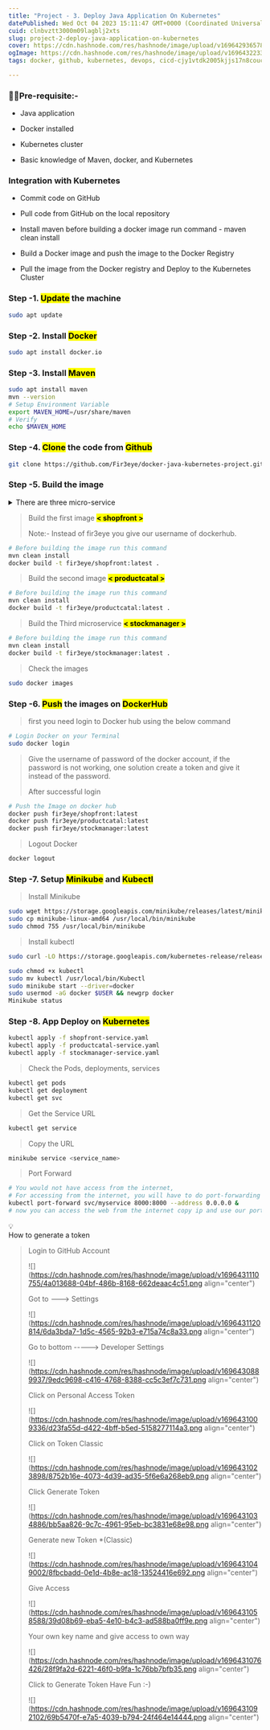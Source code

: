 ```yaml
---
title: "Project - 3. Deploy Java Application On Kubernetes"
datePublished: Wed Oct 04 2023 15:11:47 GMT+0000 (Coordinated Universal Time)
cuid: clnbvztt3000m09lagblj2xts
slug: project-2-deploy-java-application-on-kubernetes
cover: https://cdn.hashnode.com/res/hashnode/image/upload/v1696429365785/fc8c4f60-6a3d-4712-bc00-f01341e12ce7.png
ogImage: https://cdn.hashnode.com/res/hashnode/image/upload/v1696432233454/59e8aee7-fa7b-4bb9-8b6e-a75c2d3e1ecd.png
tags: docker, github, kubernetes, devops, cicd-cjy1vtdk2005kjjs17n8couc3

---
```


### 📢🎡**Pre-requisite:-**

* Java application
    
* Docker installed
    
* Kubernetes cluster
    
* Basic knowledge of Maven, docker, and Kubernetes
    

### **Integration with Kubernetes**

* Commit code on GitHub
    
* Pull code from GitHub on the local repository
    
* Install maven before building a docker image run command - maven clean install
    
* Build a Docker image and push the image to the Docker Registry
    
* Pull the image from the Docker registry and Deploy to the Kubernetes Cluster
    

### Step -1. **<mark>Update</mark>** the machine

```bash
sudo apt update
```

### Step -2. Install **<mark>Docker</mark>**

```bash
sudo apt install docker.io
```

### Step -3. Install **<mark>Maven</mark>**

```bash
sudo apt install maven
mvn --version
# Setup Environment Variable
export MAVEN_HOME=/usr/share/maven
# Verify
echo $MAVEN_HOME
```

### Step -4. **<mark>Clone</mark>** the code from **<mark>Github</mark>**

```bash
git clone https://github.com/Fir3eye/docker-java-kubernetes-project.git
```

### Step -5. Build the image

<details data-node-type="hn-details-summary"><summary>There are three micro-service</summary><div data-type="detailsContent">&lt; shopfront &gt;, &lt; productcatal &gt;, &lt; stockmanager &gt;</div></details>

> Build the first image **<mark>&lt; shopfront &gt;</mark>**
> 
> Note:- Instead of fir3eye you give our username of dockerhub.

```bash
# Before building the image run this command
mvn clean install
docker build -t fir3eye/shopfront:latest .
```

> Build the second image **<mark>&lt; productcatal &gt;</mark>**

```bash
# Before building the image run this command
mvn clean install
docker build -t fir3eye/productcatal:latest .
```

> Build the Third microservice **<mark>&lt; stockmanager &gt;</mark>**

```bash
# Before building the image run this command
mvn clean install
docker build -t fir3eye/stockmanager:latest .
```

> Check the images

```bash
sudo docker images
```

### Step -6. **<mark>Push</mark>** the images on **<mark>DockerHub</mark>**

> first you need login to Docker hub using the below command

```bash
# Login Docker on your Terminal
sudo docker login
```

> Give the username of password of the docker account, if the password is not working, one solution create a token and give it instead of the password.
> 
> After successful login

```bash
# Push the Image on docker hub
docker push fir3eye/shopfront:latest
docker push fir3eye/productcatal:latest 
docker push fir3eye/stockmanager:latest
```

> Logout Docker

```bash
docker logout
```

### Step -7. Setup <mark>Minikube</mark> and **<mark>Kubectl</mark>**

> Install Minikube

```bash
sudo wget https://storage.googleapis.com/minikube/releases/latest/minikube-linux-amd64
sudo cp minikube-linux-amd64 /usr/local/bin/minikube
sudo chmod 755 /usr/local/bin/minikube
```

> Install kubectl

```bash
sudo curl -LO https://storage.googleapis.com/kubernetes-release/release/`curl -s https://storage.googleapis.com/kubernetes-release/release/stable.txt`/bin/linux/amd64/kubectl

sudo chmod +x kubectl
sudo mv kubectl /usr/local/bin/Kubectl
sudo minikube start --driver=docker
sudo usermod -aG docker $USER && newgrp docker
Minikube status
```

### Step -8. App Deploy on **<mark>Kubernetes</mark>**

```bash
kubectl apply -f shopfront-service.yaml
kubectl apply -f productcatal-service.yaml
kubectl apply -f stockmanager-service.yaml
```

> Check the Pods, deployments, services

```bash
kubectl get pods
kubectl get deployment
kubectl get svc
```

> Get the Service URL

```bash
kubectl get service
```

> Copy the URL

```bash
minikube service <service_name>
```

> Port Forward

```bash
# You would not have access from the internet, 
# For accessing from the internet, you will have to do port-forwarding
kubectl port-forward svc/myservice 8000:8000 --address 0.0.0.0 &
# now you can access the web from the internet copy ip and use our port
```

<div data-node-type="callout">
<div data-node-type="callout-emoji">💡</div>
<div data-node-type="callout-text">How to generate a token</div>
</div>

> Login to GitHub Account
> 
> ![](https://cdn.hashnode.com/res/hashnode/image/upload/v1696431110755/4a013688-04bf-486b-8168-662deaac4c51.png align="center")
> 
> Got to ---&gt; Settings
> 
> ![](https://cdn.hashnode.com/res/hashnode/image/upload/v1696431120814/6da3bda7-1d5c-4565-92b3-e715a74c8a33.png align="center")
> 
> Go to bottom -----&gt; Developer Settings
> 
> ![](https://cdn.hashnode.com/res/hashnode/image/upload/v1696430889937/9edc9698-c416-4768-8388-cc5c3ef7c731.png align="center")
> 
> Click on Personal Access Token
> 
> ![](https://cdn.hashnode.com/res/hashnode/image/upload/v1696431009336/d23fa55d-d422-4bff-b5ed-5158277114a3.png align="center")
> 
> Click on Token Classic
> 
> ![](https://cdn.hashnode.com/res/hashnode/image/upload/v1696431023898/8752b16e-4073-4d39-ad35-5f6e6a268eb9.png align="center")
> 
> Click Generate Token
> 
> ![](https://cdn.hashnode.com/res/hashnode/image/upload/v1696431034886/bb5aa826-9c7c-4961-95eb-bc3831e68e98.png align="center")
> 
> Generate new Token \*(Classic)
> 
> ![](https://cdn.hashnode.com/res/hashnode/image/upload/v1696431049002/8fbcbadd-0e1d-4b8e-ac18-13524416e692.png align="center")
> 
> Give Access
> 
> ![](https://cdn.hashnode.com/res/hashnode/image/upload/v1696431058588/39d08b69-eba5-4e10-b4c3-ad588ba0ff9e.png align="center")
> 
> Your own key name and give access to own way
> 
> ![](https://cdn.hashnode.com/res/hashnode/image/upload/v1696431076426/28f9fa2d-6221-46f0-b9fa-1c76bb7bfb35.png align="center")
> 
> Click to Generate Token Have Fun :-)
> 
> ![](https://cdn.hashnode.com/res/hashnode/image/upload/v1696431092102/69b5470f-e7a5-4039-b794-24f464e14444.png align="center")
